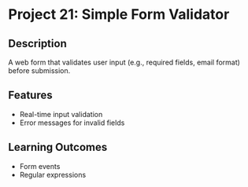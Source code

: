 # Project 21: Simple Form Validator

## Description
A web form that validates user input (e.g., required fields, email format) before submission.

## Features
- Real-time input validation
- Error messages for invalid fields

## Learning Outcomes
- Form events
- Regular expressions
